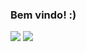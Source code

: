 ### Bem vindo! :)

<img src="https://github-readme-stats.vercel.app/api?username=4llay&show_icons=true">
<img src="(https://github-readme-stats.vercel.app/api/top-langs/?username=anuraghazra&layout=compact)(https://github.com/anuraghazra/github-readme-stats)">
